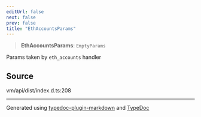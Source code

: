 ```yaml
---
editUrl: false
next: false
prev: false
title: "EthAccountsParams"
---
```


> **EthAccountsParams**: `EmptyParams`

Params taken by `eth_accounts` handler

## Source

vm/api/dist/index.d.ts:208

***
Generated using [typedoc-plugin-markdown](https://www.npmjs.com/package/typedoc-plugin-markdown) and [TypeDoc](https://typedoc.org/)
